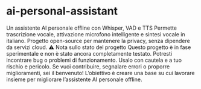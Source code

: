 # ai-personal-assistant
Un assistente AI personale offline con Whisper, VAD e TTS
Permette trascrizione vocale, attivazione microfono intelligente e sintesi vocale in italiano.
Progetto open-source per mantenere la privacy, senza dipendere da servizi cloud.
⚠️ Nota sullo stato del progetto
Questo progetto è in fase sperimentale e non è stato ancora completamente testato. Potresti incontrare bug o problemi di funzionamento.
Usalo con cautela e a tuo rischio e pericolo. Se vuoi contribuire, segnalare errori o proporre miglioramenti, sei il benvenuto!
L’obiettivo è creare una base su cui lavorare insieme per migliorare l’assistente AI personale offline.

